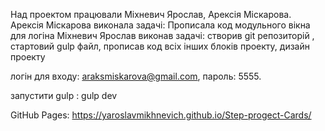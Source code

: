 Над проектом працювали Міхневич Ярослав, Арексія Міскарова.
Арексія Міскарова виконала задачі: Прописала код  модульного вікна для логіна
Міхневич Ярослав виконав задачі: створив git репозиторій , стартовий gulp файл, прописав код всіх інших блоків проекту, дизайн проекту

логін для входу: araksmiskarova@gmail.com, пароль: 5555.

запустити gulp : gulp dev

GitHub Pages: https://yaroslavmikhnevich.github.io/Step-progect-Cards/
